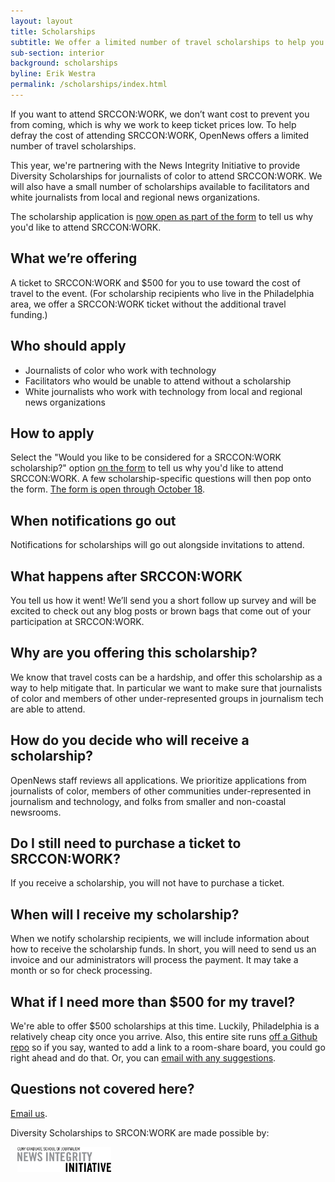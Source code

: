 ```yaml
---
layout: layout
title: Scholarships
subtitle: We offer a limited number of travel scholarships to help you make it to SRCCON:WORK.
sub-section: interior
background: scholarships
byline: Erik Westra
permalink: /scholarships/index.html
---
```


If you want to attend SRCCON:WORK, we don&rsquo;t want cost to prevent you from coming, which is why we work to keep ticket prices low. To help defray the cost of attending SRCCON:WORK, OpenNews offers a limited number of travel scholarships.

This year, we're partnering with the News Integrity Initiative to provide Diversity Scholarships for journalists of color to attend SRCCON:WORK. We will also have a small number of scholarships available to facilitators and white journalists from local and regional news organizations.

The scholarship application is [now open as part of the form](/tickets/attendance_form) to tell us why you'd like to attend SRCCON:WORK.

## What we&rsquo;re offering
A ticket to SRCCON:WORK and $500 for you to use toward the cost of travel to the event. (For scholarship recipients who live in the Philadelphia area, we offer a SRCCON:WORK ticket without the additional travel funding.)

## Who should apply
* Journalists of color who work with technology
* Facilitators who would be unable to attend without a scholarship
* White journalists who work with technology from local and regional news organizations

## How to apply
Select the "Would you like to be considered for a SRCCON:WORK scholarship?" option [on the form](/tickets/attendance_form) to tell us why you'd like to attend SRCCON:WORK. A few scholarship-specific questions will then pop onto the form. [The form is open through October 18](/tickets/attendence_form).

## When notifications go out
Notifications for scholarships will go out alongside invitations to attend.

## What happens after SRCCON:WORK
You tell us how it went! We&rsquo;ll send you a short follow up survey and will be excited to check out any blog posts or brown bags that come out of your participation at SRCCON:WORK.

## Why are you offering this scholarship?
We know that travel costs can be a hardship, and offer this scholarship as a way to help mitigate that. In particular we want to make sure that journalists of color and members of other under-represented groups in journalism tech are able to attend.

## How do you decide who will receive a scholarship?
OpenNews staff reviews all applications. We prioritize applications from journalists of color, members of other communities under-represented in journalism and technology, and folks from smaller and non-coastal newsrooms.

## Do I still need to purchase a ticket to SRCCON:WORK?
If you receive a scholarship, you will not have to purchase a ticket.

## When will I receive my scholarship?
When we notify scholarship recipients, we will include information about how to receive the scholarship funds. In short, you will need to send us an invoice and our administrators will process the payment. It may take a month or so for check processing.

## What if I need more than $500 for my travel?
We're able to offer $500 scholarships at this time. Luckily, Philadelphia is a relatively cheap city once you arrive. Also, this entire site runs [off a Github repo](https://github.com/OpenNews/srccon-work) so if you say, wanted to add a link to a room-share board, you could go right ahead and do that. Or, you can [email with any suggestions](mailto:erika@opennews.org).

## Questions not covered here?
[Email us](mailto:srccon@opennews.org).


<div id="sponsortag">
<p>Diversity Scholarships to SRCON:WORK are made possible by:</p>
<p><a href="https://www.journalism.cuny.edu/centers/news-integrity-initiative/"><img src="/media/img/nii-logo.png" style="width:150px; margin-left: .8em;" class="scholarship" alt="News Integrity Initiative" /></a></p></div>
